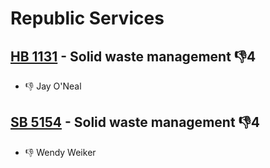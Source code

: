 # Republic Services

## [HB 1131](/bill/2023-24/hb/1131/) - Solid waste management  👎4 
* 👎 Jay O'Neal

## [SB 5154](/bill/2023-24/sb/5154/) - Solid waste management  👎4 
* 👎 Wendy Weiker